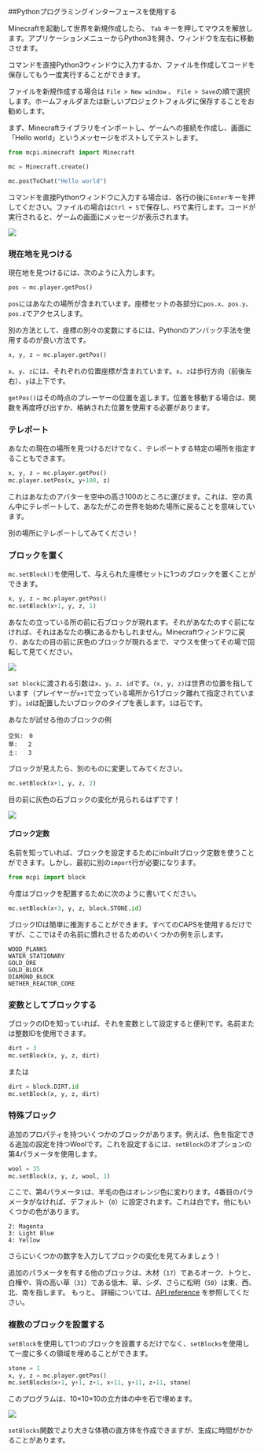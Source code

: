 ##Pythonプログラミングインターフェースを使用する

Minecraftを起動して世界を新規作成したら、 `Tab` キーを押してマウスを解放します。アプリケーションメニューからPython3を開き、ウィンドウを左右に移動させます。

コマンドを直接Python3ウィンドウに入力するか、ファイルを作成してコードを保存してもう一度実行することができます。

ファイルを新規作成する場合は `File > New window` 、 `File > Save`の順で選択します。ホームフォルダまたは新しいプロジェクトフォルダに保存することをお勧めします。

まず、Minecraftライブラリをインポートし、ゲームへの接続を作成し、画面に「Hello world」というメッセージをポストしてテストします。

```python
from mcpi.minecraft import Minecraft

mc = Minecraft.create()

mc.postToChat("Hello world")
```

コマンドを直接Pythonウィンドウに入力する場合は、各行の後に`Enter`キーを押してください。ファイルの場合は`Ctrl + S`で保存し、`F5`で実行します。コードが実行されると、ゲームの画面にメッセージが表示されます。

![](images/helloworld.gif)

### 現在地を見つける

現在地を見つけるには、次のように入力します。

```python
pos = mc.player.getPos()
```

`pos`にはあなたの場所が含まれています。座標セットの各部分に`pos.x`、`pos.y`、`pos.z`でアクセスします。

別の方法として、座標の別々の変数にするには、Pythonのアンバック手法を使用するのが良い方法です。

```python
x, y, z = mc.player.getPos()
```

`x`、`y`、`z`には、それぞれの位置座標が含まれています。`x`、`z`は歩行方向（前後左右）、`y`は上下です。

`getPos()`はその時点のプレーヤーの位置を返します。位置を移動する場合は、関数を再度呼び出すか、格納された位置を使用する必要があります。

### テレポート

あなたの現在の場所を見つけるだけでなく、テレポートする特定の場所を指定することもできます。

```python
x, y, z = mc.player.getPos()
mc.player.setPos(x, y+100, z)
```

これはあなたのアバターを空中の高さ100のところに運びます。これは、空の真ん中にテレポートして、あなたがこの世界を始めた場所に戻ることを意味しています。

別の場所にテレポートしてみてください！

### ブロックを置く

`mc.setBlock()`を使用して、与えられた座標セットに1つのブロックを置くことができます。

```python
x, y, z = mc.player.getPos()
mc.setBlock(x+1, y, z, 1)
```

あなたの立っている所の前に石ブロックが現れます。それがあなたのすぐ前になければ、それはあなたの横にあるかもしれません。Minecraftウィンドウに戻り、あなたの目の前に灰色のブロックが現れるまで、マウスを使ってその場で回転して見てください。

![](images/mcpi-setblock.png)

`set block`に渡される引数は`x`、`y`、`z`、`id`です。`(x, y, z)`は世界の位置を指しています（プレイヤーが`x+1`で立っている場所から1ブロック離れて指定されています）。`id`は配置したいブロックのタイプを表します。`1`は石です。

あなたが試せる他のブロックの例

```
空気:　0
草:   2
土:   3
```

ブロックが見えたら、別のものに変更してみてください。

```python
mc.setBlock(x+1, y, z, 2)
```

目の前に灰色の石ブロックの変化が見られるはずです！

![](images/mcpi-setblock2.png)

#### ブロック定数

名前を知っていれば、ブロックを設定するためにinbuiltブロック定数を使うことができます。しかし、最初に別の`import`行が必要になります。

```python
from mcpi import block
```

今度はブロックを配置するために次のように書いてください。

```python
mc.setBlock(x+3, y, z, block.STONE.id)
```

ブロックIDは簡単に推測することができます。すべてのCAPSを使用するだけですが、ここではその名前に慣れさせるためのいくつかの例を示します。

```
WOOD_PLANKS
WATER_STATIONARY
GOLD_ORE
GOLD_BLOCK
DIAMOND_BLOCK
NETHER_REACTOR_CORE
```

### 変数としてブロックする

ブロックのIDを知っていれば、それを変数として設定すると便利です。名前または整数IDを使用できます。

```python
dirt = 3
mc.setBlock(x, y, z, dirt)
```

または

```python
dirt = block.DIRT.id
mc.setBlock(x, y, z, dirt)
```

### 特殊ブロック

追加のプロパティを持ついくつかのブロックがあります。例えば、色を指定できる追加の設定を持つWoolです。これを設定するには、`setBlock`のオプションの第4パラメータを使用します。

```python
wool = 35
mc.setBlock(x, y, z, wool, 1)
```

ここで、第4パラメータ`1`は、羊毛の色はオレンジ色に変わります。4番目のパラメータがなければ、デフォルト（`0`）に設定されます。これは白です。他にもいくつかの色があります。

```
2: Magenta
3: Light Blue
4: Yellow
```

さらにいくつかの数字を入力してブロックの変化を見てみましょう！

追加のパラメータを有する他のブロックは、木材（`17`）であるオーク、トウヒ、白樺や、背の高い草（`31`）である低木、草、シダ、さらに松明（`50`）は東、西、北、南を指します。 もっと。 詳細については、[API reference](http://www.stuffaboutcode.com/p/minecraft-api-reference.html) を参照してください。 

### 複数のブロックを設置する

`setBlock`を使用して1つのブロックを設置するだけでなく、`setBlocks`を使用して一度に多くの領域を埋めることができます。

```python
stone = 1
x, y, z = mc.player.getPos()
mc.setBlocks(x+1, y+1, z+1, x+11, y+11, z+11, stone)
```

このプログラムは、10×10×10の立方体の中を石で埋めます。

![](images/mcpi-setblocks.png)

`setBlocks`関数でより大きな体積の直方体を作成できますが、生成に時間がかかることがあります。

